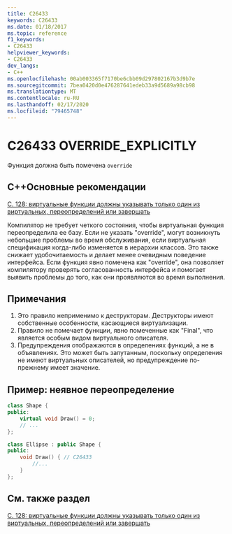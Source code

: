 ```yaml
---
title: C26433
keywords: C26433
ms.date: 01/18/2017
ms.topic: reference
f1_keywords:
- C26433
helpviewer_keywords:
- C26433
dev_langs:
- C++
ms.openlocfilehash: 00ab003365f7170be6cbb09d297802167b3d9b7e
ms.sourcegitcommit: 7bea0420d0e476287641edeb33a9d5689a98cb98
ms.translationtype: MT
ms.contentlocale: ru-RU
ms.lasthandoff: 02/17/2020
ms.locfileid: "79465748"
---
```

# <a name="c26433-override_explicitly"></a>C26433 OVERRIDE_EXPLICITLY

Функция должна быть помечена `override`

## <a name="c-core-guidelines"></a>C++Основные рекомендации

[C. 128: виртуальные функции должны указывать только один из виртуальных, переопределений или завершать](https://github.com/isocpp/CppCoreGuidelines/blob/master/CppCoreGuidelines.md)

Компилятор не требует четкого состояния, чтобы виртуальная функция переопределила ее базу. Если не указать "override", могут возникнуть небольшие проблемы во время обслуживания, если виртуальная спецификация когда-либо изменяется в иерархии классов. Это также снижает удобочитаемость и делает менее очевидным поведение интерфейса. Если функция явно помечена как "override", она позволяет компилятору проверять согласованность интерфейса и помогает выявить проблемы до того, как они проявляются во время выполнения.

## <a name="notes"></a>Примечания

1. Это правило неприменимо к деструкторам. Деструкторы имеют собственные особенности, касающиеся виртуализации.
1. Правило не помечает функции, явно помеченные как "Final", что является особым видом виртуального описателя.
1. Предупреждения отображаются в определениях функций, а не в объявлениях. Это может быть запутанным, поскольку определения не имеют виртуальных описателей, но предупреждение по-прежнему имеет значение.

## <a name="example--implicit-overriding"></a>Пример: неявное переопределение

```cpp
class Shape {
public:
    virtual void Draw() = 0;
    // ...
};

class Ellipse : public Shape {
public:
    void Draw() { // C26433
        //...
    }
};
```

## <a name="see-also"></a>См. также раздел

[C. 128: виртуальные функции должны указывать только один из виртуальных, переопределений или завершать](https://github.com/isocpp/CppCoreGuidelines/blob/master/CppCoreGuidelines.md)
